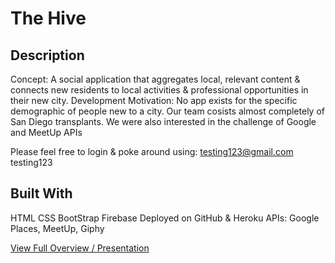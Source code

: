 # The Hive

## Description
Concept: A social application that aggregates local, relevant content & connects new residents to local activities & professional opportunities in their new city.
Development Motivation: No app exists for the specific demographic of people new to a city. Our team cosists almost completely of San Diego transplants. We were also interested in the challenge of Google and MeetUp APIs

Please feel free to login & poke around using:
testing123@gmail.com
testing123

## Built With
HTML CSS BootStrap
Firebase
Deployed on GitHub & Heroku
APIs: Google Places, MeetUp, Giphy

 [View Full Overview / Presentation](https://docs.google.com/presentation/d/e/2PACX-1vQFNE6Au93ngkQmrcnKAvCVNOD_7tAajCId_tF64Bo4MkvkO_TwxaPFAvimUR3Oa_nt6vCUq6i9C3fp/pub?start=false&loop=false&delayms=3000)